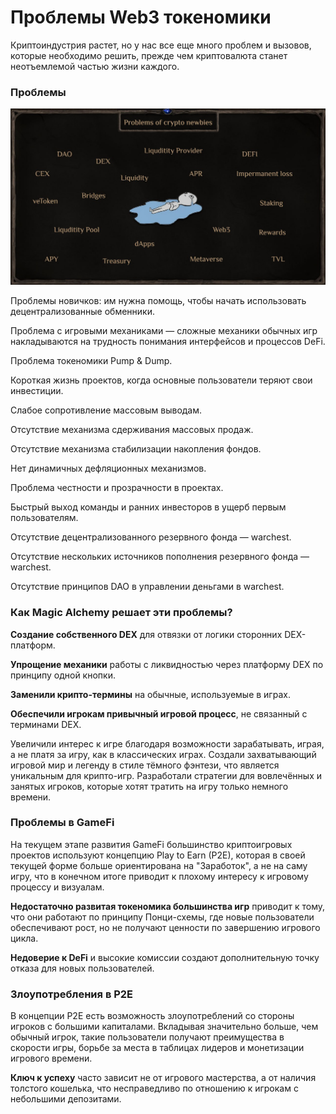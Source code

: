 # Проблемы Web3 токеномики

Криптоиндустрия растет, но у нас все еще много проблем и вызовов, которые необходимо решить, прежде чем криптовалюта станет неотъемлемой частью жизни каждого.

### Проблемы

![](images/1.2x.jpg)

Проблемы новичков: им нужна помощь, чтобы начать использовать децентрализованные обменники.

Проблема с игровыми механиками — сложные механики обычных игр накладываются на трудность понимания интерфейсов и процессов DeFi.

Проблема токеномики Pump & Dump.

Короткая жизнь проектов, когда основные пользователи теряют свои инвестиции.

Слабое сопротивление массовым выводам.

Отсутствие механизма сдерживания массовых продаж.

Отсутствие механизма стабилизации накопления фондов.

Нет динамичных дефляционных механизмов.

Проблема честности и прозрачности в проектах.

Быстрый выход команды и ранних инвесторов в ущерб первым пользователям.

Отсутствие децентрализованного резервного фонда — warchest.

Отсутствие нескольких источников пополнения резервного фонда — warchest.

Отсутствие принципов DAO в управлении деньгами в warchest.

### Как Magic Alchemy решает эти проблемы?

**Создание собственного DEX** для отвязки от логики сторонних DEX-платформ.

**Упрощение механики** работы с ликвидностью через платформу DEX по принципу одной кнопки.

**Заменили крипто-термины** на обычные, используемые в играх.

**Обеспечили игрокам привычный игровой процесс**, не связанный с терминами DEX.

Увеличили интерес к игре благодаря возможности зарабатывать, играя, а не платя за игру, как в классических играх. Создали захватывающий игровой мир и легенду в стиле тёмного фэнтези, что является уникальным для крипто-игр. Разработали стратегии для вовлечённых и занятых игроков, которые хотят тратить на игру только немного времени.

### Проблемы в GameFi

На текущем этапе развития GameFi большинство криптоигровых проектов используют концепцию Play to Earn (P2E), которая в своей текущей форме больше ориентирована на "Заработок", а не на саму игру, что в конечном итоге приводит к плохому интересу к игровому процессу и визуалам.

**Недостаточно развитая токеномика большинства игр** приводит к тому, что они работают по принципу Понци-схемы, где новые пользователи обеспечивают рост, но не получают ценности по завершению игрового цикла.

**Недоверие к DeFi** и высокие комиссии создают дополнительную точку отказа для новых пользователей.

### Злоупотребления в P2E
В концепции P2E есть возможность злоупотреблений со стороны игроков с большими капиталами. Вкладывая значительно больше, чем обычный игрок, такие пользователи получают преимущества в скорости игры, борьбе за места в таблицах лидеров и монетизации игрового времени.

**Ключ к успеху** часто зависит не от игрового мастерства, а от наличия толстого кошелька, что несправедливо по отношению к игрокам с небольшими депозитами.
